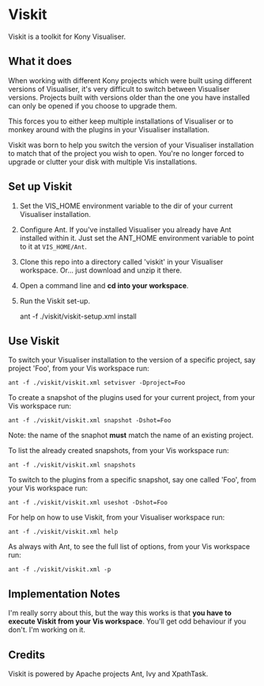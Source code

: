 # Viskit

Viskit is a toolkit for Kony Visualiser.

## What it does

When working with different Kony projects which were built using different versions of Visualiser, it's very difficult to switch between Visualiser versions. Projects built with versions older than the one you have installed can only be opened if you choose to upgrade them.

This forces you to either keep multiple installations of Visualiser or to monkey around with the plugins in your Visualiser installation.

Viskit was born to help you switch the version of your Visualiser installation to match that of the project you wish to open. You're no longer forced to upgrade or clutter your disk with multiple Vis installations.

## Set up Viskit

1. Set the VIS_HOME environment variable to the dir of your current Visualiser installation. 
2. Configure Ant. If you've installed Visualiser you already have Ant installed within it. Just set the ANT_HOME environment variable to point to it at `VIS_HOME/Ant`.
3. Clone this repo into a directory called 'viskit' in your Visualiser workspace. Or... just download and unzip it there.
4. Open a command line and **cd into your workspace**.
5. Run the Viskit set-up.

    ant -f ./viskit/viskit-setup.xml install

## Use Viskit

To switch your Visualiser installation to the version of a specific project, say project 'Foo', from your Vis workspace  run:

    ant -f ./viskit/viskit.xml setvisver -Dproject=Foo
  
To create a snapshot of the plugins used for your current project, from your Vis workspace run:

    ant -f ./viskit/viskit.xml snapshot -Dshot=Foo

Note: the name of the snaphot **must** match the name of an existing project.

To list the already created snapshots, from your Vis workspace run:

    ant -f ./viskit/viskit.xml snapshots

To switch to the plugins from a specific snapshot, say one called 'Foo', from your Vis workspace run:

    ant -f ./viskit/viskit.xml useshot -Dshot=Foo

For help on how to use Viskit, from your Visualiser workspace run:

    ant -f ./viskit/viskit.xml help 

As always with Ant, to see the full list of options, from your Vis workspace run:

    ant -f ./viskit/viskit.xml -p

## Implementation Notes

I'm really sorry about this, but the way this works is that **you have to execute Viskit from your Vis workspace**. You'll get odd behaviour if you don't. I'm working on it. 

## Credits

Viskit is powered by Apache projects Ant, Ivy and XpathTask.


